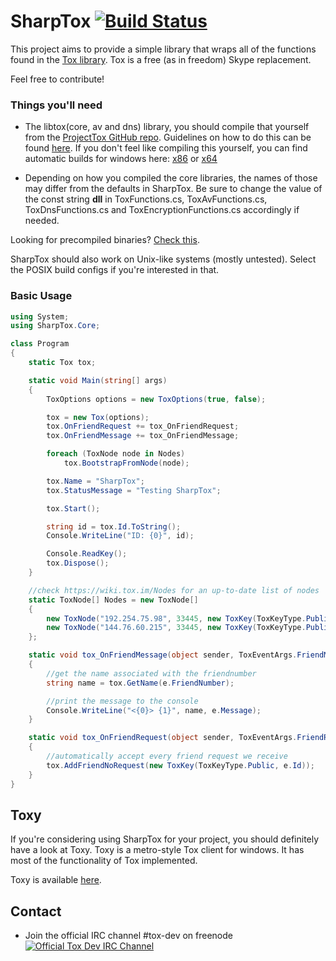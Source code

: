 SharpTox [![Build Status](https://jenkins.impy.me/job/SharpTox%20x86/badge/icon)](https://jenkins.impy.me/job/SharpTox%20x86/)
========

This project aims to provide a simple library that wraps all of the functions found in the [Tox library](https://github.com/irungentoo/ProjectTox-Core "ProjectTox GitHub repo").
Tox is a free (as in freedom) Skype replacement.

Feel free to contribute!

### Things you'll need

* The libtox(core, av and dns) library, you should compile that yourself from the [ProjectTox GitHub repo](https://github.com/irungentoo/ProjectTox-Core "Tox Github repo"). Guidelines on how to do this can be found [here](https://github.com/irungentoo/toxcore/blob/master/INSTALL.md "Crosscompile guidelines"). If you don't feel like compiling this yourself, you can find automatic builds for windows here: [x86](https://jenkins.libtoxcore.so/job/toxcore_win32_dll/ "x86 dll") or [x64](https://jenkins.libtoxcore.so/job/toxcore_win64_dll/ "x64 dll")

* Depending on how you compiled the core libraries, the names of those may differ from the defaults in SharpTox. Be sure to change the value of the const string **dll** in ToxFunctions.cs, ToxAvFunctions.cs, ToxDnsFunctions.cs and ToxEncryptionFunctions.cs accordingly if needed.

Looking for precompiled binaries? [Check this](https://jenkins.impy.me/ "SharpTox Binaries").

SharpTox should also work on Unix-like systems (mostly untested). Select the POSIX build configs if you're interested in that.

### Basic Usage
```csharp
using System;
using SharpTox.Core;

class Program
{
    static Tox tox;

    static void Main(string[] args)
    {
        ToxOptions options = new ToxOptions(true, false);

        tox = new Tox(options);
        tox.OnFriendRequest += tox_OnFriendRequest;
        tox.OnFriendMessage += tox_OnFriendMessage;

        foreach (ToxNode node in Nodes)
            tox.BootstrapFromNode(node);

        tox.Name = "SharpTox";
        tox.StatusMessage = "Testing SharpTox";

        tox.Start();

        string id = tox.Id.ToString();
        Console.WriteLine("ID: {0}", id);

        Console.ReadKey();
        tox.Dispose();
    }

    //check https://wiki.tox.im/Nodes for an up-to-date list of nodes
    static ToxNode[] Nodes = new ToxNode[]
    {
        new ToxNode("192.254.75.98", 33445, new ToxKey(ToxKeyType.Public, "951C88B7E75C867418ACDB5D273821372BB5BD652740BCDF623A4FA293E75D2F")),
        new ToxNode("144.76.60.215", 33445, new ToxKey(ToxKeyType.Public, "04119E835DF3E78BACF0F84235B300546AF8B936F035185E2A8E9E0A67C8924F"))
    };

    static void tox_OnFriendMessage(object sender, ToxEventArgs.FriendMessageEventArgs e)
    {
        //get the name associated with the friendnumber
        string name = tox.GetName(e.FriendNumber);

        //print the message to the console
        Console.WriteLine("<{0}> {1}", name, e.Message);
    }

    static void tox_OnFriendRequest(object sender, ToxEventArgs.FriendRequestEventArgs e)
    {
        //automatically accept every friend request we receive
        tox.AddFriendNoRequest(new ToxKey(ToxKeyType.Public, e.Id));
    }
}
```

Toxy
-------
If you're considering using SharpTox for your project, you should definitely have a look at Toxy. Toxy is a metro-style Tox client for windows. It has most of the functionality of Tox implemented.

Toxy is available [here](https://github.com/Reverp/Toxy-WPF).

Contact
-------
* Join the official IRC channel #tox-dev on freenode
[![Official Tox Dev IRC Channel](https://kiwiirc.com/buttons/irc.freenode.net/tox-dev.png)](https://kiwiirc.com/client/irc.freenode.net/?theme=basic#tox-dev)
